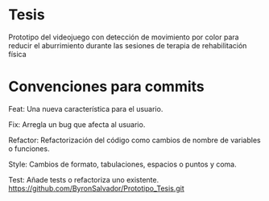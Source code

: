 # Tesis
Prototipo del videojuego con detección de movimiento por color para reducir el aburrimiento durante las sesiones de terapia de rehabilitación física

# Convenciones para commits
Feat: Una nueva característica para el usuario.

Fix: Arregla un bug que afecta al usuario.

Refactor: Refactorización del código como cambios de nombre de variables o funciones.

Style: Cambios de formato, tabulaciones, espacios o puntos y coma.

Test: Añade tests o refactoriza uno existente.
https://github.com/ByronSalvador/Prototipo_Tesis.git
